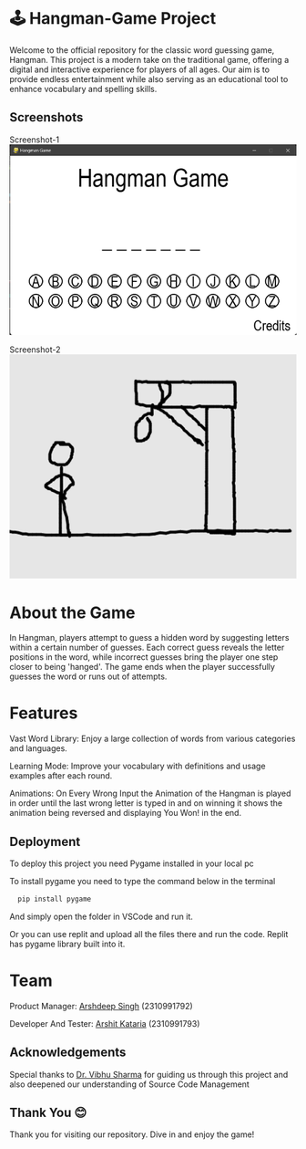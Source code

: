 
#  🕹️ Hangman-Game Project

Welcome to the official repository for the classic word guessing game, Hangman. This project is a modern take on the traditional game, offering a digital and interactive experience for players of all ages. Our aim is to provide endless entertainment while also serving as an educational tool to enhance vocabulary and spelling skills.


## Screenshots

Screenshot-1
![](https://raw.githubusercontent.com/arshitkataria2/Hangman-Game-Project/main/Screenshots/1.png?token=GHSAT0AAAAAACM5BQXEJXBZNPD6CIARTPY2ZPWVJLA)

Screenshot-2
![](https://raw.githubusercontent.com/arshitkataria2/Hangman-Game-Project/main/Screenshots/2.png?token=GHSAT0AAAAAACM5BQXFLXUETMX2PAQCWHM4ZPWVKDQ)
# About the Game

In Hangman, players attempt to guess a hidden word by suggesting letters within a certain number of guesses. Each correct guess reveals the letter positions in the word, while incorrect guesses bring the player one step closer to being 'hanged'. The game ends when the player successfully guesses the word or runs out of attempts.

# Features
Vast Word Library: Enjoy a large collection of words from various categories and languages.

Learning Mode: Improve your vocabulary with definitions and usage examples after each round.

Animations: On Every Wrong Input the Animation of the Hangman is played in order until the last wrong letter is typed in and on winning it shows the animation being reversed and displaying You Won! in the end.
## Deployment

To deploy this project you need Pygame installed in your local pc 

To install pygame you need to type the command below in the
terminal

```bash
  pip install pygame
```

And simply open the folder in VSCode and run it.

Or you can use replit and upload all the files there and run the code. Replit has pygame library built into it.
# Team

Product Manager: [Arshdeep Singh](https://github.com/arshdeep4450) (2310991792)

Developer And Tester: [Arshit Kataria](https://github.com/arshitkataria2) (2310991793)
## Acknowledgements

Special thanks to [Dr. Vibhu Sharma](https://github.com/Vibs-11) for guiding us through this project and also deepened our understanding of Source Code Management



## Thank You 😊

Thank you for visiting our repository. Dive in and enjoy the game!